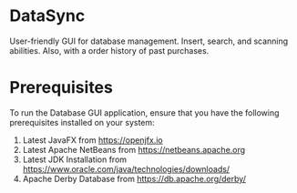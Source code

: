 # DataSync
User-friendly GUI for database management. Insert, search, and scanning abilities. Also, with a order history of past purchases.

# Prerequisites
To run the Database GUI application, ensure that you have the following prerequisites installed on your system:
1. Latest JavaFX from https://openjfx.io
2. Latest Apache NetBeans from https://netbeans.apache.org
3. Latest JDK Installation from https://www.oracle.com/java/technologies/downloads/
4. Apache Derby Database from https://db.apache.org/derby/